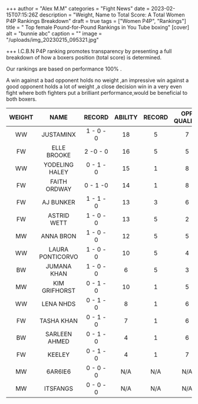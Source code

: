 +++
author = "Alex M.M"
categories = "Fight News"
date = 2023-02-15T07:15:26Z
description = "Weight, Name to Total Score: A Total Women P4P Rankings Breakdown"
draft = true
tags = ["Women P4P", "Rankings"]
title = " Top female Pound-for-Pound Rankings in You Tube boxing"
[cover]
alt = "bunnie abc"
caption = ""
image = "/uploads/img_20230215_095321.jpg"

+++
I.C.B.N P4P ranking promotes transparency by presenting a full breakdown of how a boxers position (total score) is determined.

Our rankings are based on performance 100% .

A win against a bad opponent holds no weight ,an impressive win against a good opponent holds a lot of weight ,a close decision win in a very even fight where both fighters put a brilliant performance,would be beneficial to both boxers.

| WEIGHT | NAME | RECORD | ABILITY | RECORD | OPP QUALITY | STAR POWER | ACTIVITY | TOTAL SCORE |
| :---: | :---: | :---: | :---: | :---: | :---: | :---: | :---: | :---: |
| WW | JUSTAMINX | 1 - 0 - 0 | 18 | 5 | 7 | 8 | 1 | 37 |
| FW | ELLE BROOKE | 2 -0 - 0 | 16 | 5 | 5 | 7 | 3 | 36 |
| WW | YODELING HALEY | 0 - 1 - 0 | 15 | 1 | 8 | 7 | 1 | 32 |
| FW | FAITH ORDWAY | 0 - 1 -0 | 14 | 1 | 8 | 7 | 1 | 31 |
| FW | AJ BUNKER | 1 - 1 - 0 | 13 | 3 | 6 | 5 | 3 | 30 |
| FW | ASTRID WETT | 1 - 0 - 0 | 13 | 5 | 2 | 7 | 1 | 28 |
| MW | ANNA BRON | 1 - 0 - 0 | 12 | 5 | 5 | 3 | 1 | 26 |
| WW | LAURA PONTICORVO | 1 - 0 - 0 | 10 | 5 | 4 | 3 | 1 | 23 |
| BW | JUMANA KHAN | 1 - 0 - 0 | 6 | 5 | 3 | 5 | 1 | 20 |
| MW | KIM GRIFHORST | 0 - 1 - 0 | 10 | 1 | 5 | 3 | 1 | 20 |
| WW | LENA NHDS | 0 - 1 - 0 | 8 | 1 | 6 | 4 | 1 | 19 |
| FW | TASHA KHAN | 0 - 1 - 0 | 7 | 1 | 6 | 3 | 1 | 18 |
| BW | SARLEEN AHMED | 0 - 1 - 0 | 4 | 1 | 6 | 5 | 1 | 17 |
| FW | KEELEY | 0 - 1 - 0 | 4 | 1 | 7 | 3 | 1 | 16 |
| MW | 6AR6IE6 | 0 - 0 - 0 | N/A | N/A | N/A | N/A | N/A | N/A |
| MW | ITSFANGS | 0 - 0 - 0 | N/A | N/A | N/A | N/A | N/A | N/A |
